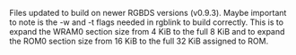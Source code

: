 Files updated to build on newer RGBDS versions (v0.9.3).
Maybe important to note is the -w and -t flags needed in rgblink to build correctly. This is to expand the WRAM0 section size from 4 KiB to the full 8 KiB and to expand the ROM0 section size from 16 KiB to the full 32 KiB assigned to ROM.
